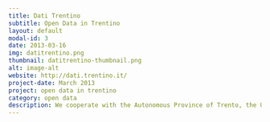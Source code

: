 ```yaml
---
title: Dati Trentino
subtitle: Open Data in Trentino
layout: default
modal-id: 3
date: 2013-03-16
img: datitrentino.png
thumbnail: datitrentino-thumbnail.png
alt: image-alt
website: http://dati.trentino.it/
project-date: March 2013
project: open data in trentino
category: open data
description: We cooperate with the Autonomous Province of Trento, the University of Trento and TrentoRISE, on the project to open the data on Trentino.
---
```


